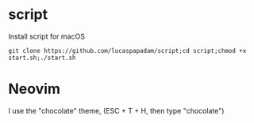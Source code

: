 # script 
Install script for macOS

```shell
git clone https://github.com/lucaspapadam/script;cd script;chmod +x start.sh;./start.sh
```
# Neovim
I use the "chocolate" theme, (ESC + T + H, then type "chocolate")
